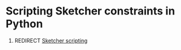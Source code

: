 # Scripting Sketcher constraints in Python

1.  REDIRECT [Sketcher scripting](Sketcher_scripting.md)
